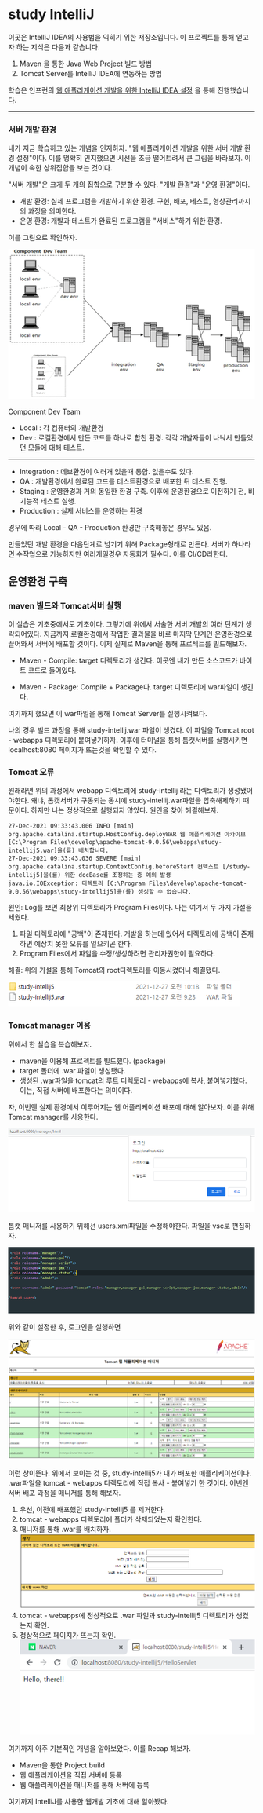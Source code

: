 # study IntelliJ

이곳은 IntelliJ IDEA의 사용법을 익히기 위한 저장소입니다. 이 프로젝트를 통해 얻고자 하는 지식은 다음과 같습니다.

1. Maven 을 통한 Java Web Project 빌드 방법
2. Tomcat Server를 IntelliJ IDEA에 연동하는 방법

학습은 인프런의 [웹 애플리케이션 개발을 위한 IntelliJ IDEA 설정](https://www.inflearn.com/course/%EC%9D%B8%ED%85%94%EB%A6%AC%EC%A0%9C%EC%9D%B4-%EC%9B%B9%EC%95%B1/dashboard) 을 통해 진행했습니다.

---

### 서버 개발 환경
내가 지금 학습하고 있는 개념을 인지하자. "웹 애플리케이션 개발을 위한 서버 개발 환경 설정"이다. 이를 명확히 인지했으면 시선을 조금 떨어트려서 큰 그림을 바라보자. 이 개념이 속한 상위집합을 보는 것이다.

"서버 개발"은 크게 두 개의 집합으로 구분할 수 있다. "개발 환경"과 "운영 환경"이다.

* 개발 환경: 실제 프로그램을 개발하기 위한 환경. 구현, 배포, 테스트, 형상관리까지의 과정을 의미한다. 
* 운영 환경: 개발과 테스트가 완료된 프로그램을 "서비스"하기 위한 환경.

이를 그림으로 확인하자.

![](./img/6.PNG)

Component Dev Team
* Local : 각 컴퓨터의 개발환경
* Dev : 로컬환경에서 만든 코드를 하나로 합친 환경. 각각 개발자들이 나눠서 만들었던 모듈에 대해 테스트.
---
* Integration : 데브환경이 여러개 있을때 통합. 없을수도 있다.
* QA : 개발환경에서 완료된 코드를 테스트환경으로 배포한 뒤 테스트 진행.
* Staging : 운영환경과 거의 동일한 환경 구축. 이후에 운영환경으로 이전하기 전, 비기능적 테스트 실행.
* Production : 실제 서비스를 운영하는 환경


경우에 따라 Local - QA - Production 환경만 구축해놓은 경우도 있음.

만들었던 개발 환경을 다음단계로 넘기기 위해 Package형태로 만든다. 서버가 하나라면 수작업으로 가능하지만 여러개일경우 자동화가 필수다. 이를 CI/CD라한다.

## 운영환경 구축

### maven 빌드와 Tomcat서버 실행

이 실습은 기초중에서도 기초이다. 그렇기에 위에서 서술한 서버 개발의 여러 단계가 생략되어있다. 지금까지 로컬환경에서 작업한 결과물을 바로 마지막 단계인 운영환경으로 끌어와서 서버에 배포할 것이다. 이제 실제로 Maven을 통해 프로젝트를 빌드해보자.

* Maven - Compile: target 디렉토리가 생긴다. 이곳엔 내가 만든 소스코드가 바이트 코드로 들어있다.

* Maven - Package: Compile + Package다. target 디렉토리에 war파일이 생긴다.

여기까지 했으면 이 war파일을 통해 Tomcat Server를 실행시켜보다.


나의 경우 빌드 과정을 통해 study-intellij.war 파일이 생겼다. 이 파일을 Tomcat root - webapps 디렉토리에 붙여넣기하자. 이후에 터미널을 통해 톰캣서버를 실행시키면 localhost:8080 페이지가 뜨는것을 확인할 수 있다.

### Tomcat 오류

원래라면 위의 과정에서 webapp 디렉토리에 study-intellij 라는 디렉토리가 생성됐어야한다. 왜냐, 톰캣서버가 구동되는 동시에 study-intellij.war파일을 압축해제하기 때문이다. 하지만 나는 정상적으로 실행되지 않았다. 원인을 찾아 해결해보자.

    27-Dec-2021 09:33:43.006 INFO [main] org.apache.catalina.startup.HostConfig.deployWAR 웹 애플리케이션 아카이브 [C:\Program Files\develop\apache-tomcat-9.0.56\webapps\study-intellij5.war]을(를) 배치합니다.
    27-Dec-2021 09:33:43.036 SEVERE [main] org.apache.catalina.startup.ContextConfig.beforeStart 컨텍스트 [/study-intellij5]을(를) 위한 docBase를 조정하는 중 예외 발생
    java.io.IOException: 디렉토리 [C:\Program Files\develop\apache-tomcat-9.0.56\webapps\study-intellij5]을(를) 생성할 수 없습니다.

원인: Log를 보면 최상위 디렉토리가 Program Files이다. 나는 여기서 두 가지 가설을 세웠다.

1. 파일 디렉토리에 "공백"이 존재한다. 개발을 하는데 있어서 디렉토리에 공백이 존재하면 예상치 못한 오류를 일으키곤 한다.
2. Program Files에서 파일을 수정/생성하려면 관리자권한이 필요하다.

해결: 위의 가설을 통해 Tomcat의 root디렉토리를 이동시켰더니 해결됐다.

![](./img/1.PNG)

### Tomcat manager 이용

위에서 한 실습을 복습해보자. 

* maven을 이용해 프로젝트를 빌드했다. (package)
* target 폴더에 .war 파일이 생성됐다.
* 생성된 .war파일을 tomcat의 루트 디렉토리 - webapps에 복사, 붙여넣기했다. 이는, 직접 서버에 배포한다는 의미이다.

자, 이번엔 실제 환경에서 이루어지는 웹 어플리케이션 배포에 대해 알아보자. 이를 위해 Tomcat manager를 사용한다.

![](./img/2.PNG)

톰캣 매니저를 사용하기 위해선 users.xml파일을 수정해야한다. 파일을 vsc로 편집하자.

![](./img/4.PNG)

위와 같이 설정한 후, 로그인을 실행하면

![](./img/3.PNG)

이런 창이뜬다. 위에서 보이는 것 중, study-intellij5가 내가 배포한 애플리케이션이다. .war파일을 tomcat - webapps 디렉토리에 직접 복사 - 붙여넣기 한 것이다. 이번엔 서버 배포 과정을 매니저를 통해 해보자.

1. 우선, 이전에 배포했던 study-intellij5 를 제거한다.
2. tomcat - webapps 디렉토리에 폴더가 삭제되었는지 확인한다. 
3. 매니저를 통해 .war를 배치하자. ![](./img/5.PNG)
4. tomcat - webapps에 정상적으로 .war 파일과 study-intellij5 디렉토리가 생겼는지 확인.
5. 정상적으로 페이지가 뜨는지 확인. ![](./img/7.PNG)

여기까지 아주 기본적인 개념을 알아보았다. 이를 Recap 해보자.
* Maven을 통한 Project build
* 웹 애플리케이션을 직접 서버에 등록
* 웹 애플리케이션을 매니저를 통해 서버에 등록

여기까지 IntelliJ를 사용한 웹개발 기초에 대해 알아봤다. 